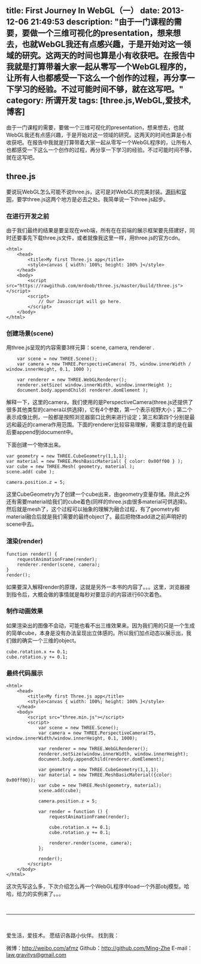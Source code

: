 title: First Journey In WebGL（一）
date: 2013-12-06 21:49:53
description: "由于一门课程的需要，要做一个三维可视化的presentation，想来想去，也就WebGL我还有点感兴趣，于是开始对这一领域的研究。这两天的时间也算是小有收获吧。在报告中我就是打算带着大家一起从零写一个WebGL程序的，让所有人也都感受一下这么一个创作的过程，再分享一下学习的经验。不过可能时间不够，就在这写吧。"
category: 所谓开发
tags: [three.js,WebGL,爱技术,博客]
---

由于一门课程的需要，要做一个三维可视化的presentation，想来想去，也就WebGL我还有点感兴趣，于是开始对这一领域的研究。这两天的时间也算是小有收获吧。在报告中我就是打算带着大家一起从零写一个WebGL程序的，让所有人也都感受一下这么一个创作的过程，再分享一下学习的经验。不过可能时间不够，就在这写吧。

## three.js

要说玩WebGL怎么可能不说three.js，这可是对WebGL的完美封装。[源码]()和[官网]()，要学three.js这两个地方是必去之处。我简单说一下three.js起步。

### 在进行开发之前

由于我们最终的结果是要呈现在web端，所有在在前端的展示框架要先搭建好，同时还要事先下载three.js文件，或者就像我这里一样，用three.js的官方cdn。


	<html>
		<head>
			<title>My first Three.js app</title>
			<style>canvas { width: 100%; height: 100% }</style>
		</head>
		<body>
			<script src="https://rawgithub.com/mrdoob/three.js/master/build/three.js"></script>
			<script>
				// Our Javascript will go here.
			</script>
		</body>
	</html>

### 创建场景(scene)

用three.js呈现的内容需要3样元算：scene, camera, renderer	. 

```
	var scene = new THREE.Scene();
	var camera = new THREE.PerspectiveCamera( 75, window.innerWidth / window.innerHeight, 0.1, 1000 );

	var renderer = new THREE.WebGLRenderer();
	renderer.setSize( window.innerWidth, window.innerHeight );
	document.body.appendChild( renderer.domElement );
```
解释一下，这里的camera，我们使用的是PerspectiveCamera(three.js还提供了很多其他类型的camera以供选择)，它有4个参数，第一个表示视野大小；第二个表示成像比例，一般都是按照浏览器窗口比例来进行设定；第三和第四个分别是最远和最近的camera作用范围。下面的renderer比较容易理解，需要注意的是在最后要append到document中。

下面创建一个物体出来。

```
var geometry = new THREE.CubeGeometry(1,1,1);
var material = new THREE.MeshBasicMaterial( { color: 0x00ff00 } );
var cube = new THREE.Mesh( geometry, material );
scene.add( cube );

camera.position.z = 5;
```
这里CubeGeometry为了创建一个cube出来，由geometry变量存储。除此之外还有需要material给我们的cube着色(同样的three.js由很多material可供选择)。然后就是mesh了，这个过程可以抽象的理解为融合过程，有了geometry和material融合后就是我们需要的最终object了。最后把物体add进之前声明好的scene中去。

### 渲染(render)

```
function render() {
	requestAnimationFrame(render);
	renderer.render(scene, camera);
}
render();
```
如果要深入解释render的原理，这就是另外一本书的内容了。。。这里，浏览器接到指令后，大概会做的事情就是每秒对要显示的内容进行60次着色。

### 制作动画效果

如果渲染出的图像不会动，可能也看不出三维效果来。因为我们用的只是一个生成的简单cube，本身是没有办法呈现出立体感的。所以我们加点动态以展示出，我们做的确实一个三维的object。

```
cube.rotation.x += 0.1;
cube.rotation.y += 0.1;
```
### 最终代码展示

```
<html>
	<head>
		<title>My first Three.js app</title>
		<style>canvas { width: 100%; height: 100% }</style>
	</head>
	<body>
		<script src="three.min.js"></script>
		<script>
			var scene = new THREE.Scene();
			var camera = new THREE.PerspectiveCamera(75, window.innerWidth/window.innerHeight, 0.1, 1000);

			var renderer = new THREE.WebGLRenderer();
			renderer.setSize(window.innerWidth, window.innerHeight);
			document.body.appendChild(renderer.domElement);

			var geometry = new THREE.CubeGeometry(1,1,1);
			var material = new THREE.MeshBasicMaterial({color: 0x00ff00});
			var cube = new THREE.Mesh(geometry, material);
			scene.add(cube);

			camera.position.z = 5;

			var render = function () {
				requestAnimationFrame(render);

				cube.rotation.x += 0.1;
				cube.rotation.y += 0.1;

				renderer.render(scene, camera);
			};

			render();
		</script>
	</body>
</html>
```

这次先写这么多，下次介绍怎么再一个WebGL程序中load一个外部obj模型。哈哈，给力的实例来了。。。

<br/>

***

<br/>

爱生活，爱技术。
愿结识各路小伙伴。
找到我：

微博：http://weibo.com/afmz
Github：http://github.com/Ming-Zhe
E-mail：law.gravitys@gmail.com 















